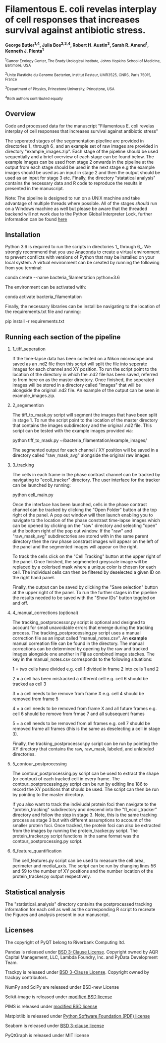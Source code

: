 # Filamentous E. coli revelas interplay of cell responses that increases survival against antibiotic stress. 

**George Butler<sup>1,4</sup>, Julia Bos<sup>2,3,4</sup>, Robert H. Austin<sup>3</sup>, Sarah R. Amend<sup>1</sup>, Kenneth J. Pienta<sup>1</sup>**

<sup><sup>1</sup>Cancer Ecology Center, The Brady Urological Institute,  Johns Hopkins School of Medicine, Baltimore, USA</sup>

<sup><sup>2</sup>Unite Plasticite du Genome Bacterien, Institut Pasteur, UMR3525, CNRS, Paris 75015, France</sup>

<sup><sup>3</sup>Department of Physics, Princetone University, Princetone, USA</sup>

<sup><sup>4</sup>Both authors contributed equally</sup>

## Overview

Code and processed data for the manuscript "Filamentous E. coli revelas interplay of cell responses that increases survival against antibiotic stress"

The seperated stages of the segementation pipeline are provided in directories 1_ through 6_ and an example set of raw images are provided in directory "example_images.zip". Each stage of the pipeline should be used sequentially and a brief overview of each stage can be found below. The example images can be used from stage 2 onwards in the pipeline at the output from each stage should be used in the next stage e.g the example images should be used as an input in stage 2 and then the output should be used as an input for stage 3 etc. Finally, the directory "statatical analysis" contains the necessary data and R code to reproduce the results in presented in the manuscript. 

Note: The pipeline is designed to run on a UNIX machine and take advantage of multiple threads where possible. All of the stages *should* run on a Windows machine as well but please be aware that the threaded backend will not work due to the Python Global Interpreter Lock, further information can be found [here](https://joblib.readthedocs.io/en/latest/parallel.html)

## Installation
Python 3.6 is required to run the scripts in directories 1_ through 6_. We strongly recommend that you use [Anaconda](https://www.anaconda.com/) to create a virtual environment to prevent conflicts with versions of Python that may be installed on your local system. A virtual environment can be created by running the following from you terminal: 

conda create --name bacteria_filamentation python=3.6

The environment can be activated with:

conda activate bacteria_filamentation 

Finally, the necessary libraries can be install be navigating to the location of the requirements.txt file and running:

pip install -r requirements.txt 
	

## Running each section of the pipeline

1. 1_tiff_seperation

	If the time-lapse data has been collected on a Nikon microscope and saved as an .nd2 file then this script will split the file into seperate images for each channel and XY position. To run the script point to the location of the directory in which the .nd2 file has been saved, referred to from here on as the master directory. Once finished, the seperated images will be stored in a directory called "images" that will be alongside the original .nd2 file. An example of the output can be seen in example_images.zip.
	
2. 2_segemention

	The tiff_to_mask.py script will segment the images that have been split in stage 1. To run the script point to the location of the master directory that contains the images subdirectory and the original .nd2 file. This script can be tested with the example images provided via:
	
	python tiff_to_mask.py ~/bacteria_filamentation/example_images/
	
	The segmented output for each channel / XY position will be saved in a directory called "raw_mask_avg" alongside the original raw images

3. 3_tracking

	The cells in each frame in the phase contrast channel can be tracked by navigating to "ecoli_tracker" directory. The user interface for the tracker can be launched by running:
	
	python cell_main.py
	
	Once the interface has been launched, cells in the phase contrast channel can be tracked by clicking the "Open Folder" button at the top right of the panel. A pop out window will then launch enabling you to navigate to the location of the phase constrast time-lapse images which can be opened by clicking on the "raw" directory and selecting "open" at the bottom right of the pop out window. If the "raw" and "raw_mask_avg" subdirectories are stored with in the same parent directory then the raw phase constrast images will appear on the left of the panel and the segmented images will appear on the right. 
	
	To track the cells click on the "Cell Tracking" button at the upper right of the panel. Once finished, the segmeneted greyscale image will be replaced by a colorised mask where a unique color is chosen for each cell. The individual cells can then be filtered by deselected a given ID on the right hand panel. 
	
	Finally, the output can be saved by clicking the "Save selection" button at the upper right of the panel. To run the further stages in the pipeline the results needed to be saved with the "Show IDs" button toggled on and off.

4. 4_manual_corrections (optional)

	The tracking_postprocessor.py script is optional and designed to account for small unavoidable errors that emerge during the tracking process. The tracking_postprocessing.py script uses a manual correction file as an input called "manual_notes.csv". An **example** manual correation file can be found in the directory. The manual corrections can be determined by opening by the raw and tracked images alongside one another in Fiji as combined image stackes. The key in the manual_notes.csv corresponds to the following situations:
	
	1 = two cells have divided e.g. cell 1 divided in frame 2 into cells 1 and 2 
	
	2 = a cell has been mistracked a different cell e.g. cell 6 should be tracked as cell 3 
	
	3 = a cell needs to be remove from frame X e.g. cell 4 should be removed from frame 5
	
	4 = a cell needs to be removed from frame X and all future frames e.g. cell 6 should be remove from frmae 7 and all subsequent frames 
	
	5 = a cell needs to be removed from all frames e.g. cell 7 should be removed frame all frames (this is the same as deselecting a cell in stage 3). 
	
	Finally, the tracking_postprocessor.py script can be run by pointing the XY directory that contains the raw, raw_mask, labeled, and unlabeled directories. 
										
5. 5_contour_postprocessing

	The contour_postprocessing.py script can be used to extract the shape (or contour) of each tracked cell in every frame. The contour_postprocessing.py script can be run by editing line 186 to record the XY positions that should be used. The script can then be run by pointing to the master directory. 
	
	If you also want to track the indiviudal protein foci then navigate to the "protein_tracking" subdirectory and descend into the "fl_ecoli_tracker" directory and follow the step in stage 3. Note, this is the same tracking process as stage 3 but with different assumptions to account of the smaller protein foci. Once tracked, the protein foci can also be extracted from the images by running the protein_tracker.py script. The protein_tracker.py script functions in the same format was the contour_postprocessing.py script. 
	
6. 6_feature_quantification

	The cell_features.py script can be used to measure the cell area, perimeter and medial_axis. The script can be run by changing lines 56 and 59 to the number of XY positions and the number location of the protein_tracker.py output respectively. 

## Statistical analysis

The "statistical_analysis" directory contains the postprocessed tracking information for each cell as well as the corresponding R script to recreate the Figures and analysis present in our manuscript. 

## Licenses
The copyright of PyQT belong to Riverbank Computing ltd.

Pandas is released under [BSD 3-Clause License](http://pandas.pydata.org/pandas-docs/stable/overview.html?highlight=bsd). Copyright owned by AQR Capital Management, LLC, Lambda Foundry, Inc. and PyData Development Team. 

Trackpy is released under [BSD 3-Clause License](https://github.com/soft-matter/trackpy/blob/master/LICENSE). Copyright owned by trackpy contributors.

NumPy and SciPy are released under BSD-new License

Scikit-image is released under [modified BSD license](https://github.com/scikit-image/scikit-image)

PIMS is released under [modified BSD license](https://github.com/soft-matter/pims/blob/master/license.txt)

Matplotlib is released under [Python Software Foundation (PDF) license](https://matplotlib.org/)

Seaborn is released under [BSD 3-clause license](https://github.com/mwaskom/seaborn/blob/master/LICENSE)

PyQtGraph is released under MIT license
